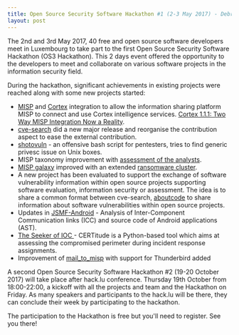 ```yaml
---
title: Open Source Security Software Hackathon #1 (2-3 May 2017) - Debriefing
layout: post
---
```


The 2nd and 3rd May 2017, 40 free and open source software developers meet in Luxembourg to take
part to the first Open Source Security Software Hackathon (OS3 Hackathon). This 2 days event offered
the opportunity to the developers to meet and collaborate on various software projects in the information
security field.

During the hackathon, significant achievements in existing projects were reached along with some new projects started:

- [MISP](http://www.misp.software/2017/05/09/MISP.2.4.73.released.html) and [Cortex](https://github.com/CERT-BDF/Cortex) integration to allow the information sharing platform MISP to connect and use Cortex intelligence services. [Cortex 1.1.1: Two Way MISP Integration Now a Reality](https://blog.thehive-project.org/2017/05/17/cortex-1-1-1-two-way-misp-integration-now-a-reality/).
- [cve-search](https://github.com/cve-search/cve-search) did a new major release and reorganise the contribution aspect to ease the external contribution.
- [shotovuln](https://github.com/444xxk/shotovuln) - an offensive bash script for pentesters, tries to find generic privesc issue on Unix boxes.
- MISP taxonomy improvement with [assessment of the analysts](https://github.com/MISP/misp-taxonomies/blob/master/analyst-assessment/machinetag.json).
- [MISP galaxy](https://github.com/MISP/misp-galaxy) improved with an extended [ransomware cluster](https://www.misp.software/galaxy.pdf).
- A new project has been evaluated to support the exchange of software vulnerability information within open source projects supporting software evaluation, information security or assessment. The idea is to share a common format between cve-search, [aboutcode](https://github.com/nexB/scancode-toolkit) to share information about software vulnerabilities within open source projects.
- Updates in [JSMF-Android](https://github.com/ICC-analysis/JSMF-Android) - Analysis of Inter-Component Communication links (ICC) and source code of Android applications (AST).
- [The Seeker of IOC ](https://github.com/cert-w/certitude) - CERTitude is a Python-based tool which aims at assessing the compromised perimeter during incident response assignments.
- Improvement of [mail_to_misp]( https://github.com/rommelfs/mail_to_misp) with support for Thunderbird added

A second Open Source Security Software Hackathon #2 (19-20 October 2017) will take place after hack.lu conference. Thursday 19th October from 18:00-22:00, a kickoff with all the projects and team
and the Hackathon on Friday. As many speakers and participants to the hack.lu will be there, they can conclude their week by participating to the hackathon.

The participation to the Hackathon is free but you'll need to register. See you there!


